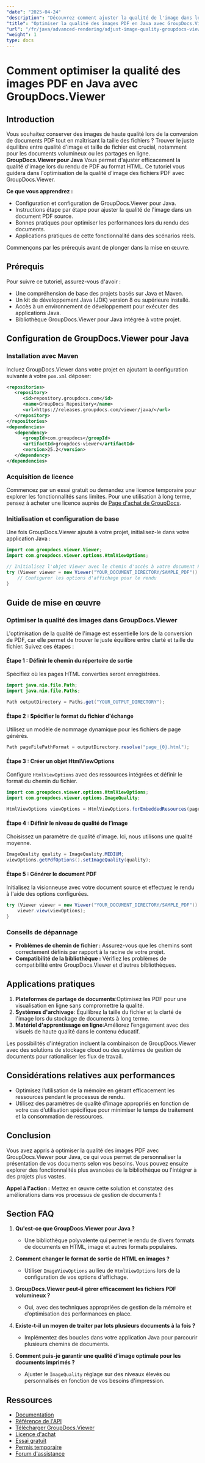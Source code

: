 ```yaml
---
"date": "2025-04-24"
"description": "Découvrez comment ajuster la qualité de l'image dans les fichiers PDF avec GroupDocs.Viewer pour Java, en équilibrant efficacement la clarté et la taille du fichier."
"title": "Optimiser la qualité des images PDF en Java avec GroupDocs.Viewer"
"url": "/fr/java/advanced-rendering/adjust-image-quality-groupdocs-viewer-java/"
"weight": 1
type: docs
---
```

# Comment optimiser la qualité des images PDF en Java avec GroupDocs.Viewer

## Introduction

Vous souhaitez conserver des images de haute qualité lors de la conversion de documents PDF tout en maîtrisant la taille des fichiers ? Trouver le juste équilibre entre qualité d'image et taille de fichier est crucial, notamment pour les documents volumineux ou les partages en ligne. **GroupDocs.Viewer pour Java** Vous permet d'ajuster efficacement la qualité d'image lors du rendu de PDF au format HTML. Ce tutoriel vous guidera dans l'optimisation de la qualité d'image des fichiers PDF avec GroupDocs.Viewer.

**Ce que vous apprendrez :**
- Configuration et configuration de GroupDocs.Viewer pour Java.
- Instructions étape par étape pour ajuster la qualité de l'image dans un document PDF source.
- Bonnes pratiques pour optimiser les performances lors du rendu des documents.
- Applications pratiques de cette fonctionnalité dans des scénarios réels.

Commençons par les prérequis avant de plonger dans la mise en œuvre.

## Prérequis

Pour suivre ce tutoriel, assurez-vous d'avoir :
- Une compréhension de base des projets basés sur Java et Maven.
- Un kit de développement Java (JDK) version 8 ou supérieure installé.
- Accès à un environnement de développement pour exécuter des applications Java.
- Bibliothèque GroupDocs.Viewer pour Java intégrée à votre projet.

## Configuration de GroupDocs.Viewer pour Java

### Installation avec Maven

Incluez GroupDocs.Viewer dans votre projet en ajoutant la configuration suivante à votre `pom.xml` déposer:

```xml
<repositories>
   <repository>
      <id>repository.groupdocs.com</id>
      <name>GroupDocs Repository</name>
      <url>https://releases.groupdocs.com/viewer/java/</url>
   </repository>
</repositories>
<dependencies>
   <dependency>
      <groupId>com.groupdocs</groupId>
      <artifactId>groupdocs-viewer</artifactId>
      <version>25.2</version>
   </dependency>
</dependencies>
```

### Acquisition de licence

Commencez par un essai gratuit ou demandez une licence temporaire pour explorer les fonctionnalités sans limites. Pour une utilisation à long terme, pensez à acheter une licence auprès de [Page d'achat de GroupDocs](https://purchase.groupdocs.com/buy).

### Initialisation et configuration de base

Une fois GroupDocs.Viewer ajouté à votre projet, initialisez-le dans votre application Java :

```java
import com.groupdocs.viewer.Viewer;
import com.groupdocs.viewer.options.HtmlViewOptions;

// Initialisez l'objet Viewer avec le chemin d'accès à votre document PDF
try (Viewer viewer = new Viewer("YOUR_DOCUMENT_DIRECTORY/SAMPLE_PDF")) {
    // Configurer les options d'affichage pour le rendu
}
```

## Guide de mise en œuvre

### Optimiser la qualité des images dans GroupDocs.Viewer

L'optimisation de la qualité de l'image est essentielle lors de la conversion de PDF, car elle permet de trouver le juste équilibre entre clarté et taille du fichier. Suivez ces étapes :

#### Étape 1 : Définir le chemin du répertoire de sortie

Spécifiez où les pages HTML converties seront enregistrées.

```java
import java.nio.file.Path;
import java.nio.file.Paths;

Path outputDirectory = Paths.get("YOUR_OUTPUT_DIRECTORY");
```

#### Étape 2 : Spécifier le format du fichier d'échange

Utilisez un modèle de nommage dynamique pour les fichiers de page générés.

```java
Path pageFilePathFormat = outputDirectory.resolve("page_{0}.html");
```

#### Étape 3 : Créer un objet HtmlViewOptions

Configure `HtmlViewOptions` avec des ressources intégrées et définir le format du chemin du fichier.

```java
import com.groupdocs.viewer.options.HtmlViewOptions;
import com.groupdocs.viewer.options.ImageQuality;

HtmlViewOptions viewOptions = HtmlViewOptions.forEmbeddedResources(pageFilePathFormat);
```

#### Étape 4 : Définir le niveau de qualité de l’image

Choisissez un paramètre de qualité d'image. Ici, nous utilisons une qualité moyenne.

```java
ImageQuality quality = ImageQuality.MEDIUM;
viewOptions.getPdfOptions().setImageQuality(quality);
```

#### Étape 5 : Générer le document PDF

Initialisez la visionneuse avec votre document source et effectuez le rendu à l'aide des options configurées.

```java
try (Viewer viewer = new Viewer("YOUR_DOCUMENT_DIRECTORY/SAMPLE_PDF")) {
    viewer.view(viewOptions);
}
```

### Conseils de dépannage
- **Problèmes de chemin de fichier :** Assurez-vous que les chemins sont correctement définis par rapport à la racine de votre projet.
- **Compatibilité de la bibliothèque :** Vérifiez les problèmes de compatibilité entre GroupDocs.Viewer et d’autres bibliothèques.

## Applications pratiques

1. **Plateformes de partage de documents**:Optimisez les PDF pour une visualisation en ligne sans compromettre la qualité.
2. **Systèmes d'archivage**: Équilibrez la taille du fichier et la clarté de l'image lors du stockage de documents à long terme.
3. **Matériel d'apprentissage en ligne**:Améliorez l’engagement avec des visuels de haute qualité dans le contenu éducatif.

Les possibilités d'intégration incluent la combinaison de GroupDocs.Viewer avec des solutions de stockage cloud ou des systèmes de gestion de documents pour rationaliser les flux de travail.

## Considérations relatives aux performances
- Optimisez l’utilisation de la mémoire en gérant efficacement les ressources pendant le processus de rendu.
- Utilisez des paramètres de qualité d’image appropriés en fonction de votre cas d’utilisation spécifique pour minimiser le temps de traitement et la consommation de ressources.

## Conclusion

Vous avez appris à optimiser la qualité des images PDF avec GroupDocs.Viewer pour Java, ce qui vous permet de personnaliser la présentation de vos documents selon vos besoins. Vous pouvez ensuite explorer des fonctionnalités plus avancées de la bibliothèque ou l'intégrer à des projets plus vastes.

**Appel à l'action :** Mettez en œuvre cette solution et constatez des améliorations dans vos processus de gestion de documents !

## Section FAQ

1. **Qu'est-ce que GroupDocs.Viewer pour Java ?**
   - Une bibliothèque polyvalente qui permet le rendu de divers formats de documents en HTML, image et autres formats populaires.
   
2. **Comment changer le format de sortie de HTML en images ?**
   - Utiliser `ImageViewOptions` au lieu de `HtmlViewOptions` lors de la configuration de vos options d'affichage.

3. **GroupDocs.Viewer peut-il gérer efficacement les fichiers PDF volumineux ?**
   - Oui, avec des techniques appropriées de gestion de la mémoire et d’optimisation des performances en place.
   
4. **Existe-t-il un moyen de traiter par lots plusieurs documents à la fois ?**
   - Implémentez des boucles dans votre application Java pour parcourir plusieurs chemins de documents.

5. **Comment puis-je garantir une qualité d’image optimale pour les documents imprimés ?**
   - Ajuster le `ImageQuality` réglage sur des niveaux élevés ou personnalisés en fonction de vos besoins d'impression.

## Ressources
- [Documentation](https://docs.groupdocs.com/viewer/java/)
- [Référence de l'API](https://reference.groupdocs.com/viewer/java/)
- [Télécharger GroupDocs.Viewer](https://releases.groupdocs.com/viewer/java/)
- [Licence d'achat](https://purchase.groupdocs.com/buy)
- [Essai gratuit](https://releases.groupdocs.com/viewer/java/)
- [Permis temporaire](https://purchase.groupdocs.com/temporary-license/)
- [Forum d'assistance](https://forum.groupdocs.com/c/viewer/9)